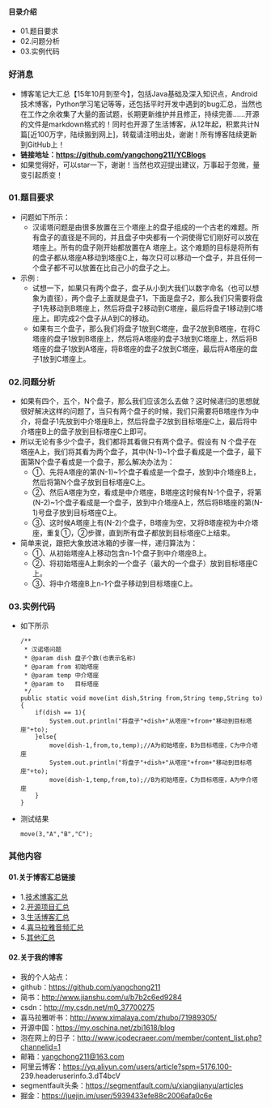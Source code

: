 #### 目录介绍
- 01.题目要求
- 02.问题分析
- 03.实例代码



### 好消息
- 博客笔记大汇总【15年10月到至今】，包括Java基础及深入知识点，Android技术博客，Python学习笔记等等，还包括平时开发中遇到的bug汇总，当然也在工作之余收集了大量的面试题，长期更新维护并且修正，持续完善……开源的文件是markdown格式的！同时也开源了生活博客，从12年起，积累共计N篇[近100万字，陆续搬到网上]，转载请注明出处，谢谢！所有博客陆续更新到GitHub上！
- **链接地址：https://github.com/yangchong211/YCBlogs**
- 如果觉得好，可以star一下，谢谢！当然也欢迎提出建议，万事起于忽微，量变引起质变！



### 01.题目要求
- 问题如下所示：
    - 汉诺塔问题是由很多放置在三个塔座上的盘子组成的一个古老的难题。所有盘子的直径是不同的，并且盘子中央都有一个洞使得它们刚好可以放在塔座上。所有的盘子刚开始都放置在A 塔座上。这个难题的目标是将所有的盘子都从塔座A移动到塔座C上，每次只可以移动一个盘子，并且任何一个盘子都不可以放置在比自己小的盘子之上。
- 示例 :
    - 试想一下，如果只有两个盘子，盘子从小到大我们以数字命名（也可以想象为直径），两个盘子上面就是盘子1，下面是盘子2，那么我们只需要将盘子1先移动到B塔座上，然后将盘子2移动到C塔座，最后将盘子1移动到C塔座上。即完成2个盘子从A到C的移动。
    - 如果有三个盘子，那么我们将盘子1放到C塔座，盘子2放到B塔座，在将C塔座的盘子1放到B塔座上，然后将A塔座的盘子3放到C塔座上，然后将B塔座的盘子1放到A塔座，将B塔座的盘子2放到C塔座，最后将A塔座的盘子1放到C塔座上。




### 02.问题分析
- 如果有四个，五个，N个盘子，那么我们应该怎么去做？这时候递归的思想就很好解决这样的问题了，当只有两个盘子的时候，我们只需要将B塔座作为中介，将盘子1先放到中介塔座B上，然后将盘子2放到目标塔座C上，最后将中介塔座B上的盘子放到目标塔座C上即可。
- 所以无论有多少个盘子，我们都将其看做只有两个盘子。假设有 N 个盘子在塔座A上，我们将其看为两个盘子，其中(N-1)~1个盘子看成是一个盘子，最下面第N个盘子看成是一个盘子，那么解决办法为：
    - ①、先将A塔座的第(N-1)~1个盘子看成是一个盘子，放到中介塔座B上，然后将第N个盘子放到目标塔座C上。
    - ②、然后A塔座为空，看成是中介塔座，B塔座这时候有N-1个盘子，将第(N-2)~1个盘子看成是一个盘子，放到中介塔座A上，然后将B塔座的第(N-1)号盘子放到目标塔座C上。
    - ③、这时候A塔座上有(N-2)个盘子，B塔座为空，又将B塔座视为中介塔座，重复①，②步骤，直到所有盘子都放到目标塔座C上结束。
- 简单来说，跟把大象放进冰箱的步骤一样，递归算法为：
    - ①、从初始塔座A上移动包含n-1个盘子到中介塔座B上。
    - ②、将初始塔座A上剩余的一个盘子（最大的一个盘子）放到目标塔座C上。
    - ③、将中介塔座B上n-1个盘子移动到目标塔座C上。


### 03.实例代码
- 如下所示
    ```
    /**
     * 汉诺塔问题
     * @param dish 盘子个数(也表示名称)
     * @param from 初始塔座
     * @param temp 中介塔座
     * @param to   目标塔座
     */
    public static void move(int dish,String from,String temp,String to){
        if(dish == 1){
            System.out.println("将盘子"+dish+"从塔座"+from+"移动到目标塔座"+to);
        }else{
            move(dish-1,from,to,temp);//A为初始塔座，B为目标塔座，C为中介塔座
            System.out.println("将盘子"+dish+"从塔座"+from+"移动到目标塔座"+to);
            move(dish-1,temp,from,to);//B为初始塔座，C为目标塔座，A为中介塔座
        }
    }
    ```
- 测试结果
    ```
    move(3,"A","B","C");
    ```



### 其他内容
#### 01.关于博客汇总链接
- 1.[技术博客汇总](https://www.jianshu.com/p/614cb839182c)
- 2.[开源项目汇总](https://blog.csdn.net/m0_37700275/article/details/80863574)
- 3.[生活博客汇总](https://blog.csdn.net/m0_37700275/article/details/79832978)
- 4.[喜马拉雅音频汇总](https://www.jianshu.com/p/f665de16d1eb)
- 5.[其他汇总](https://www.jianshu.com/p/53017c3fc75d)



#### 02.关于我的博客
- 我的个人站点：
- github：https://github.com/yangchong211
- 简书：http://www.jianshu.com/u/b7b2c6ed9284
- csdn：http://my.csdn.net/m0_37700275
- 喜马拉雅听书：http://www.ximalaya.com/zhubo/71989305/
- 开源中国：https://my.oschina.net/zbj1618/blog
- 泡在网上的日子：http://www.jcodecraeer.com/member/content_list.php?channelid=1
- 邮箱：yangchong211@163.com
- 阿里云博客：https://yq.aliyun.com/users/article?spm=5176.100- 239.headeruserinfo.3.dT4bcV
- segmentfault头条：https://segmentfault.com/u/xiangjianyu/articles
- 掘金：https://juejin.im/user/5939433efe88c2006afa0c6e










